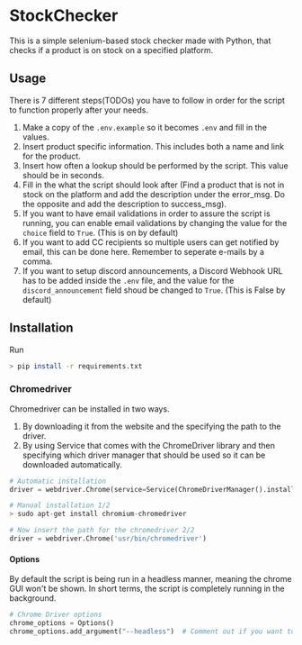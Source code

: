 # StockChecker
This is a simple selenium-based stock checker made with Python, that checks if a product is on stock on a specified platform.


## Usage
There is 7 different steps(TODOs) you have to follow in order for the script to function properly after your needs.
1. Make a copy of the `.env.example` so it becomes `.env` and fill in the values.
2. Insert product specific information. This includes both a name and link for the product.
3. Insert how often a lookup should be performed by the script. This value should be in seconds.
4. Fill in the what the script should look after (Find a product that is not in stock on the platform and add the description under the error_msg. Do the opposite and add the description to success_msg).
5. If you want to have email validations in order to assure the script is running, you can enable email validations by changing the value for the `choice` field to `True`. (This is on by default)
6. If you want to add CC recipients so multiple users can get notified by email, this can be done here. Remember to seperate e-mails by a comma.
7. If you want to setup discord announcements, a Discord Webhook URL has to be added inside the `.env` file, and the value for the `discord_announcement` field shoud be changed to `True`. (This is False by default)

## Installation
Run
```bash
> pip install -r requirements.txt
```

### Chromedriver
Chromedriver can be installed in two ways. 

1. By downloading it from the website and the specifying the path to the driver.
2. By using Service that comes with the ChromeDriver library and then specifying which driver manager that should be used so it can be downloaded automatically.

```python
# Automatic installation
driver = webdriver.Chrome(service=Service(ChromeDriverManager().install()))

# Manual installation 1/2
> sudo apt-get install chromium-chromedriver

# Now insert the path for the chromedriver 2/2
driver = webdriver.Chrome('usr/bin/chromedriver')  
```

#### Options
By default the script is being run in a headless manner, meaning the chrome GUI won't be shown. In short terms, the script is completely running in the background.

```python
# Chrome Driver options
chrome_options = Options()
chrome_options.add_argument("--headless")  # Comment out if you want to have the GUI
```
